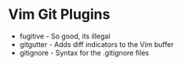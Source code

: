 # Vim Git Plugins

* fugitive - So good, its illegal
* gitgutter - Adds diff indicators to the Vim buffer
* gitignore - Syntax for the .gitignore files
